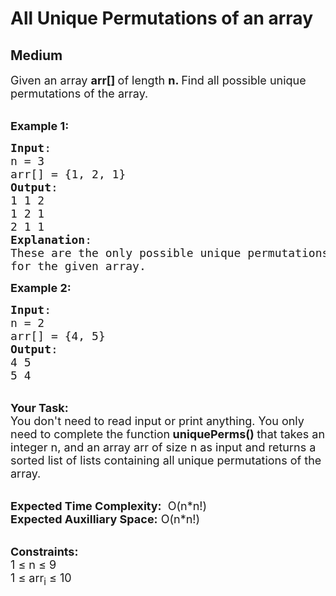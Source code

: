 # All Unique Permutations of an array
## Medium 
<div class="problem-statement">
                <p></p><p><span style="font-size:18px">Given an array <strong>arr[] </strong>of length <strong>n. </strong>Find all possible unique permutations of the array.</span></p>

<p><br>
<span style="font-size:18px"><strong>Example 1:</strong></span></p>

<pre><span style="font-size:18px"><strong>Input</strong>: 
n = 3
arr[] = {1, 2, 1}
<strong>Output</strong>: 
1 1 2
1 2 1
2 1 1
<strong>Explanation</strong>:
These are the only possible unique permutations
for the given array.</span>
</pre>

<p><span style="font-size:18px"><strong>Example 2:</strong></span></p>

<pre><span style="font-size:18px"><strong>Input</strong>: 
n = 2
arr[] = {4, 5}
<strong>Output</strong>: 
4 5
5 4
</span></pre>

<p><br>
<strong><span style="font-size:18px">Your Task:</span></strong><br>
<span style="font-size:18px">You don't need to read input or print anything.&nbsp;You only need to complete the function<strong> uniquePerms()&nbsp;</strong>that takes an integer n, and an array arr of size n as input and returns a sorted list of lists containing all unique permutations of the array.</span></p>

<p><br>
<span style="font-size:18px"><strong>Expected Time Complexity:</strong> &nbsp;O(n*n!)<br>
<strong>Expected Auxilliary Space:</strong> O(n*n!)</span><br>
&nbsp;</p>

<p><span style="font-size:18px"><strong>Constraints:</strong></span><br>
<span style="font-size:18px">1 ≤ n ≤ 9<br>
1 ≤ arr<sub>i</sub> ≤ 10</span></p>
 <p></p>
            </div>